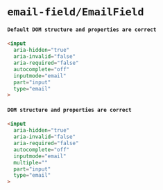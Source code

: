 # `email-field/EmailField`

#### `Default DOM structure and properties are correct`

```html
<input
  aria-hidden="true"
  aria-invalid="false"
  aria-required="false"
  autocomplete="off"
  inputmode="email"
  part="input"
  type="email"
>

```

#### `DOM structure and properties are correct`

```html
<input
  aria-hidden="true"
  aria-invalid="false"
  aria-required="false"
  autocomplete="off"
  inputmode="email"
  multiple=""
  part="input"
  type="email"
>

```

